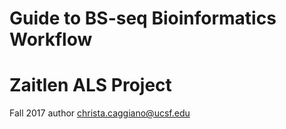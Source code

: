 # Guide to BS-seq Bioinformatics Workflow
# Zaitlen ALS Project 

Fall 2017 
author <christa.caggiano@ucsf.edu> 
